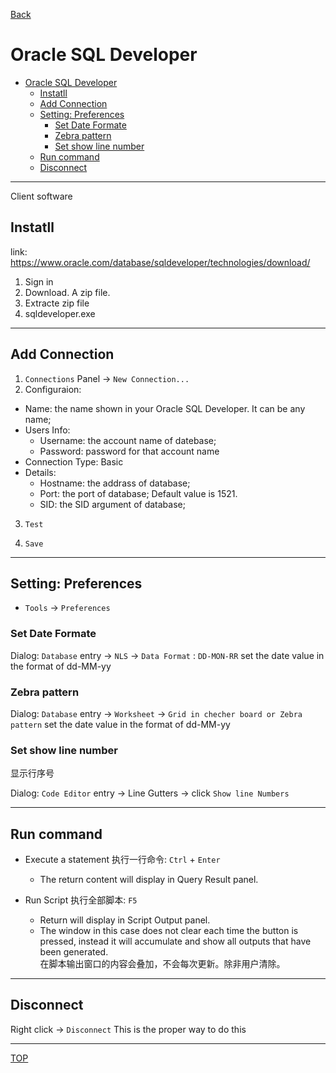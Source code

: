 [Back](../index.md)

# Oracle SQL Developer

- [Oracle SQL Developer](#oracle-sql-developer)
  - [Instatll](#instatll)
  - [Add Connection](#add-connection)
  - [Setting: Preferences](#setting-preferences)
    - [Set Date Formate](#set-date-formate)
    - [Zebra pattern](#zebra-pattern)
    - [Set show line number](#set-show-line-number)
  - [Run command](#run-command)
  - [Disconnect](#disconnect)

---

Client software

## Instatll

link: https://www.oracle.com/database/sqldeveloper/technologies/download/

1. Sign in
2. Download. A zip file.
3. Extracte zip file
4. sqldeveloper.exe

---

## Add Connection

1. `Connections` Panel -> `New Connection...`
2. Configuraion:

- Name: the name shown in your Oracle SQL Developer. It can be any name;
- Users Info:
  - Username: the account name of datebase;
  - Password: password for that account name
- Connection Type: Basic
- Details:
  - Hostname: the addrass of database;
  - Port: the port of database; Default value is 1521.
  - SID: the SID argument of database;

3. `Test`

4. `Save`

---

## Setting: Preferences

- `Tools` -> `Preferences`

### Set Date Formate

Dialog: `Database` entry -> `NLS` -> `Data Format` : `DD-MON-RR`
set the date value in the format of dd-MM-yy


### Zebra pattern

Dialog: `Database` entry -> `Worksheet` -> `Grid in checher board or Zebra pattern`
set the date value in the format of dd-MM-yy


### Set show line number

显示行序号

Dialog: `Code Editor` entry -> Line Gutters -> click `Show line Numbers`

---

## Run command

- Execute a statement 执行一行命令: `Ctrl` + `Enter`
  - The return content will display in Query Result panel.

- Run Script 执行全部脚本: `F5`

  - Return will display in Script Output panel. 
  - The window in this case does not clear each time the button is pressed, instead it will accumulate and show all outputs that have been generated.<br>在脚本输出窗口的内容会叠加，不会每次更新。除非用户清除。

---

## Disconnect

Right click -> `Disconnect`
This is the proper way to do this

---

[TOP](#oracle-sql-developer)
